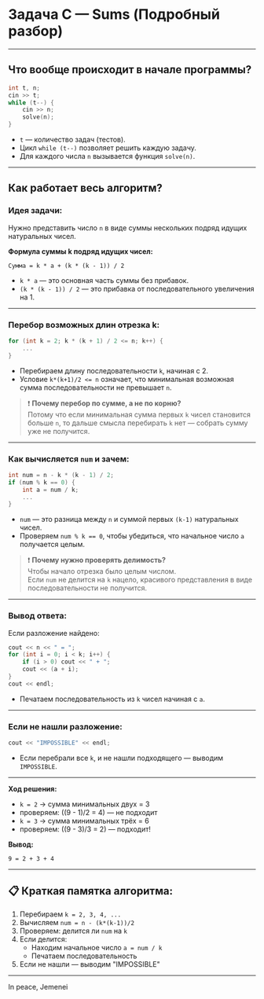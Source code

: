 # Задача C — Sums (Подробный разбор)

---

## Что вообще происходит в начале программы?

```cpp
int t, n;
cin >> t;
while (t--) {
    cin >> n;
    solve(n);
}
```

- `t` — количество задач (тестов).
- Цикл `while (t--)` позволяет решить каждую задачу.
- Для каждого числа `n` вызывается функция `solve(n)`.

---

## Как работает весь алгоритм?

### Идея задачи:

Нужно представить число `n` в виде суммы нескольких подряд идущих натуральных чисел.

**Формула суммы k подряд идущих чисел:**

```
Сумма = k * a + (k * (k - 1)) / 2
```

- `k * a` — это основная часть суммы без прибавок.
- `(k * (k - 1)) / 2` — это прибавка от последовательного увеличения на 1.

---

### Перебор возможных длин отрезка k:

```cpp
for (int k = 2; k * (k + 1) / 2 <= n; k++) {
    ...
}
```

- Перебираем длину последовательности `k`, начиная с 2.
- Условие `k*(k+1)/2 <= n` означает, что минимальная возможная сумма последовательности не превышает `n`.

> ❗ **Почему перебор по сумме, а не по корню?**  
> Потому что если минимальная сумма первых `k` чисел становится больше `n`, то дальше смысла перебирать `k` нет — собрать сумму уже не получится.


---

### Как вычисляется `num` и зачем:

```cpp
int num = n - k * (k - 1) / 2;
if (num % k == 0) {
    int a = num / k;
    ...
}
```

- `num` — это разница между `n` и суммой первых `(k-1)` натуральных чисел.
- Проверяем `num % k == 0`, чтобы убедиться, что начальное число `a` получается целым.

> ❗ **Почему нужно проверять делимость?**  
> Чтобы начало отрезка было целым числом.  
> Если `num` не делится на `k` нацело, красивого представления в виде последовательности не получится.

---

### Вывод ответа:

Если разложение найдено:

```cpp
cout << n << " = ";
for (int i = 0; i < k; i++) {
    if (i > 0) cout << " + ";
    cout << (a + i);
}
cout << endl;
```

- Печатаем последовательность из `k` чисел начиная с `a`.

---

### Если не нашли разложение:

```cpp
cout << "IMPOSSIBLE" << endl;
```

- Если перебрали все `k`, и не нашли подходящего — выводим `IMPOSSIBLE`.

---

**Ход решения:**
- `k = 2` → сумма минимальных двух = 3
- проверяем: \((9 - 1)/2 = 4\) — не подходит
- `k = 3` → сумма минимальных трёх = 6
- проверяем: \((9 - 3)/3 = 2\) — подходит!

**Вывод:**
```
9 = 2 + 3 + 4
```

---

## 📋 Краткая памятка алгоритма:

1. Перебираем `k = 2, 3, 4, ...`
2. Вычисляем `num = n - (k*(k-1))/2`
3. Проверяем: делится ли `num` на `k`
4. Если делится:
   - Находим начальное число `a = num / k`
   - Печатаем последовательность
5. Если не нашли — выводим "IMPOSSIBLE"

---
In peace, Jemenei

